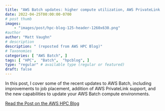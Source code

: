 ```yaml
---
title: "AWS Batch updates: higher compute utilization, AWS PrivateLink support, and updatable compute environments"
date: 2022-04-25T00:00:00-0700
# post thumb
images:
    - "images/post/hpc-blog-125-header-1260x630.png"
#author
author: "Matt Vaughn"
# description
description: " (reposted from AWS HPC Blog)"
# Taxonomies
categories: [ "AWS Batch", ]
tags: [ "HPC",  "Batch",  "hpcblog", ]
type: "regular" # available type (regular or featured)
draft: false
---
```


In this post, I cover some of the recent updates to AWS Batch, including improvements to job placement, addition of AWS PrivateLink support, and the new capabilities to update your AWS Batch compute environments.

<a href="https://aws.amazon.com/blogs/hpc/aws-batch-updates-higher-compute-utilization-aws-privatelink-support-and-updatable-compute-environments/" class="btn btn-primary btn-lg active" role="button" aria-pressed="true" style="margin-top: 8px;">Read the Post on the AWS HPC Blog</a>